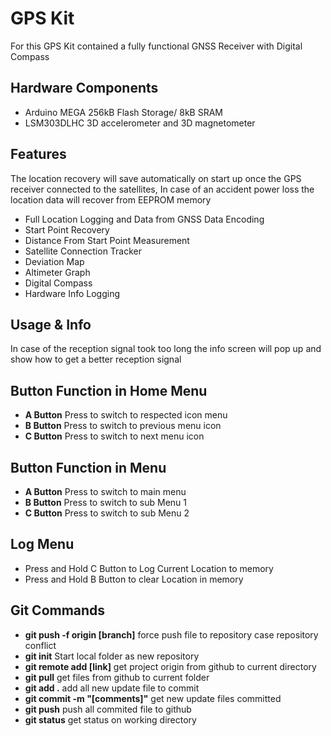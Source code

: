 # GPS Kit

For this GPS Kit contained a fully functional GNSS Receiver with Digital Compass

## Hardware Components

* Arduino MEGA 256kB Flash Storage/ 8kB SRAM
* LSM303DLHC 3D accelerometer and 3D magnetometer

## Features

The location recovery will save automatically on start up once the GPS
receiver connected to the satellites, In case of an accident power loss
the location data will recover from EEPROM memory

* Full Location Logging and Data from GNSS Data Encoding
* Start Point Recovery
* Distance From Start Point Measurement
* Satellite Connection Tracker
* Deviation Map
* Altimeter Graph
* Digital Compass
* Hardware Info Logging

## Usage & Info

In case of the reception signal took too long the info screen will pop up
and show how to get a better reception signal

## Button Function in Home Menu
  * **A Button** Press to switch to respected icon menu
  * **B Button** Press to switch to previous menu icon
  * **C Button** Press to switch to next menu icon

## Button Function in Menu
  * **A Button** Press to switch to main menu
  * **B Button** Press to switch to sub Menu 1
  * **C Button** Press to switch to sub Menu 2

## Log Menu
* Press and Hold C Button to Log Current Location to memory
* Press and Hold B Button to clear Location in memory

## Git Commands
* **git push -f origin [branch]** force push file to repository case repository conflict 
* **git init** Start local folder as new repository
* **git remote add [link]** get project origin from github to current directory
* **git pull** get files from github to current folder
* **git add .** add all new update file to commit
* **git commit -m "[comments]"** get new update files committed
* **git push** push all commited file to github
* **git status** get status on working directory
